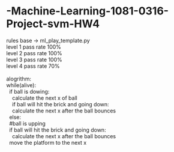 # -Machine-Learning-1081-0316-Project-svm-HW4

rules base -> ml_play_template.py <br />
level 1 pass rate 100%  <br />
level 2 pass rate 100%  <br />
level 3 pass rate 100%  <br />
level 4 pass rate 70%  <br />
<br />
alogrithm:  <br />
while(alive):  <br />
&nbsp;&nbsp;if ball is dowing:  <br />
&nbsp;&nbsp;&nbsp;&nbsp;calculate the next x of ball  <br />
&nbsp;&nbsp;&nbsp;&nbsp;if ball will hit the brick and going down:  <br />
&nbsp;&nbsp;&nbsp;&nbsp;calculate the  next x after the ball bounces  <br />
&nbsp;&nbsp;else:  <br />
&nbsp;&nbsp;#ball is upping  <br />
&nbsp;&nbsp;if ball will hit the brick and going down:  <br />
&nbsp;&nbsp;&nbsp;&nbsp;calculate the  next x after the ball bounces  <br />
&nbsp;&nbsp;move the platform to the next x   <br />
     
            
